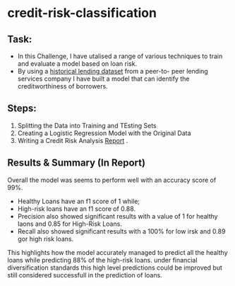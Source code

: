 # credit-risk-classification
## Task: 
- In this Challenge, I have utalised a range of various techniques to train and evaluate a model based on loan risk. 
- By using a [historical lending dataset](Resources/lending_data.csv) from a peer-to- peer lending services company I have built a model that can identify the creditworthiness of borrowers.

## Steps: 
1. Splitting the Data into Training and TEsting Sets
2. Creating a Logistic Regression Model with the Original Data
3. Writing a Credit Risk Analysis [Report](Report.md) .

## Results & Summary (In Report)
Overall the model was seems to perform well with an accuracy score of 99%. 
- Healthy Loans have an f1 score of 1 while;
- High-risk loans have an f1 score of 0.88. 
- Precision also showed significant results with a value of 1 for healthy laons and 0.85 for High-Risk Loans. 
- Recall also showed significant results with a 100% for low irsk and 0.89 gor high risk loans. 

This highlights how the model accurately managed to predict all the healthy loans while predicting 88% of the high-risk loans. under financial diversification standards this high level predictions could be improved but still considered successfull in the prediction of loans. 